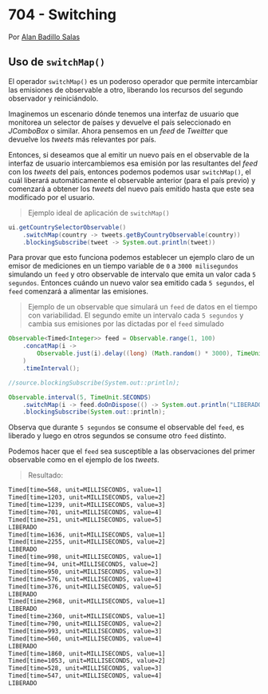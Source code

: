 # 704 - Switching

Por [Alan Badillo Salas](https://www.nomadacode.com)

## Uso de `switchMap()`

El operador `switchMap()` es un poderoso operador que permite intercambiar las emisiones de observable a otro, liberando los recursos del segundo observador y reiniciándolo.

Imaginemos un escenario dónde tenemos una interfaz de usuario que monitorea un selector de países y devuelve el país seleccionado en *JComboBox* o similar. Ahora pensemos en un *feed* de *Tweitter* que devuelve los *tweets* más relevantes por país.

Entonces, si deseamos que al emitir un nuevo país en el observable de la interfaz de usuario intercambiemos esa emisión por las resultantes del *feed* con los *tweets* del país, entonces podemos podemos usar `switchMap()`, el cuál liberará automáticamente el observable anterior (para el país previo) y comenzará a obtener los *tweets* del nuevo país emitido hasta que este sea modificado por el usuario.

> Ejemplo ideal de aplicación de `switchMap()`

```java
ui.getCountrySelectorObservable()
    .switchMap(country -> tweets.getByCountryObservable(country))
    .blockingSubscribe(tweet -> System.out.println(tweet))
```

Para provar que esto funciona podemos establecer un ejemplo claro de un emisor de mediciones en un tiempo variable de `0` a `3000 milisegundos` simulando un `feed` y otro observable de intervalo que emita un valor cada `5 segundos`. Entonces cuándo un nuevo valor sea emitido cada `5 segundos`, el `feed` comenzará a alimentar las emisiones.

> Ejemplo de un observable que simulará un `feed` de datos en el tiempo con variabilidad. El segundo emite un intervalo cada `5 segundos` y cambia sus emisiones por las dictadas por el `feed` simulado

```java
Observable<Timed<Integer>> feed = Observable.range(1, 100)
    .concatMap(i ->
        Observable.just(i).delay((long) (Math.random() * 3000), TimeUnit.MILLISECONDS)
    )
    .timeInterval();

//source.blockingSubscribe(System.out::println);

Observable.interval(5, TimeUnit.SECONDS)
    .switchMap(i -> feed.doOnDispose(() -> System.out.println("LIBERADO")))
    .blockingSubscribe(System.out::println);
```

Observa que durante `5 segundos` se consume el observable del `feed`, es liberado y luego en otros segundos se consume otro `feed` distinto.

Podemos hacer que el `feed` sea susceptible a las observaciones del primer observable como en el ejemplo de los *tweets*.

> Resultado:

```txt
Timed[time=568, unit=MILLISECONDS, value=1]
Timed[time=1203, unit=MILLISECONDS, value=2]
Timed[time=1239, unit=MILLISECONDS, value=3]
Timed[time=701, unit=MILLISECONDS, value=4]
Timed[time=251, unit=MILLISECONDS, value=5]
LIBERADO
Timed[time=1636, unit=MILLISECONDS, value=1]
Timed[time=2255, unit=MILLISECONDS, value=2]
LIBERADO
Timed[time=998, unit=MILLISECONDS, value=1]
Timed[time=94, unit=MILLISECONDS, value=2]
Timed[time=950, unit=MILLISECONDS, value=3]
Timed[time=576, unit=MILLISECONDS, value=4]
Timed[time=376, unit=MILLISECONDS, value=5]
LIBERADO
Timed[time=2968, unit=MILLISECONDS, value=1]
LIBERADO
Timed[time=2360, unit=MILLISECONDS, value=1]
Timed[time=790, unit=MILLISECONDS, value=2]
Timed[time=993, unit=MILLISECONDS, value=3]
Timed[time=560, unit=MILLISECONDS, value=4]
LIBERADO
Timed[time=1860, unit=MILLISECONDS, value=1]
Timed[time=1053, unit=MILLISECONDS, value=2]
Timed[time=528, unit=MILLISECONDS, value=3]
Timed[time=547, unit=MILLISECONDS, value=4]
LIBERADO
```
